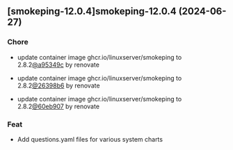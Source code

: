 

## [smokeping-12.0.4]smokeping-12.0.4 (2024-06-27)

### Chore



- update container image ghcr.io/linuxserver/smokeping to 2.8.2[@a95349c](https://github.com/a95349c) by renovate

- update container image ghcr.io/linuxserver/smokeping to 2.8.2[@26398b6](https://github.com/26398b6) by renovate

- update container image ghcr.io/linuxserver/smokeping to 2.8.2[@60eb907](https://github.com/60eb907) by renovate

### Feat



- Add questions.yaml files for various system charts
